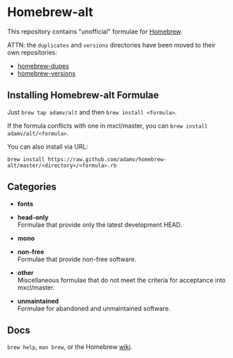 Homebrew-alt
============
This repository contains "unofficial" formulae for [Homebrew](https://github.com/mxcl/homebrew).

ATTN: the `duplicates` and `versions` directories have been moved to their own repositories:

 * [homebrew-dupes][]
 * [homebrew-versions][]

Installing Homebrew-alt Formulae
--------------------------------
Just `brew tap adamv/alt` and then `brew install <formula>`.

If the formula conflicts with one in mxcl/master, you can `brew install adamv/alt/<formula>`.

You can also install via URL:

```
brew install https://raw.github.com/adamv/homebrew-alt/master/<directory>/<formula>.rb
```

Categories
----------
  * **fonts**  

  * **head-only**  
  Formulae that provide only the latest development HEAD.

  * **mono**  

  * **non-free**  
  Formulae that provide non-free software.

  * **other**  
  Miscellaneous formulae that do not meet the criteria for acceptance into mxcl/master.

  * **unmaintained**  
  Formulae for abandoned and unmaintained software.

Docs
----
`brew help`, `man brew`, or the Homebrew [wiki][].

[wiki]:http://wiki.github.com/mxcl/homebrew
[homebrew-dupes]:https://github.com/Homebrew/homebrew-dupes
[homebrew-versions]:https://github.com/Homebrew/homebrew-versions
